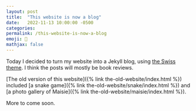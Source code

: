 ```yaml
---
layout: post
title:  "This website is now a blog"
date:   2022-11-13 10:00:00 -0500
categories:
permalink: /this-website-is-now-a-blog
emoji: 🤪
mathjax: false
---
```


Today I decided to turn my website into a Jekyll blog, using [the Swiss theme](https://github.com/broccolini/swiss). I think the posts will mostly be book reviews.

[The old version of this website]({% link the-old-website/index.html %}) included [a snake game]({% link the-old-website/snake/index.html %}) and [a photo gallery of Maisie]({% link the-old-website/maisie/index.html %}).

More to come soon.